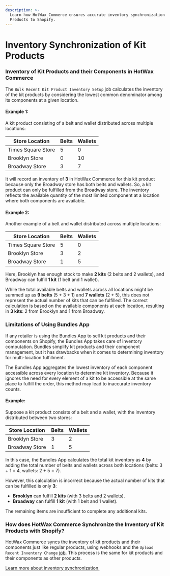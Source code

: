 ```yaml
---
description: >-
  Learn how HotWax Commerce ensures accurate inventory synchronization of Kit
  Products to Shopify.
---
```


# Inventory Synchronization of Kit Products

### Inventory of Kit Products and their Components in HotWax Commerce

The `Bulk Recent Kit Product Inventory Setup` job calculates the inventory of the kit products by considering the lowest common denominator among its components at a given location.

#### Example 1:

A kit product consisting of a belt and wallet distributed across multiple locations:

| **Store Location** | **Belts** | **Wallets** |
| ------------------ | --------- | ----------- |
| Times Square Store | 5         | 0           |
| Brooklyn Store     | 0         | 10          |
| Broadway Store     | 3         | 7           |

It will record an inventory of **3** in HotWax Commerce for this kit product because only the Broadway store has both belts and wallets. So, a kit product can only be fulfilled from the Broadway store. The inventory reflects the available quantity of the most limited component at a location where both components are available.

#### Example 2:

Another example of a belt and wallet distributed across multiple locations:

| **Store Location** | **Belts** | **Wallets** |
| ------------------ | --------- | ----------- |
| Times Square Store | 5         | 0           |
| Brooklyn Store     | 3         | 2           |
| Broadway Store     | 1         | 5           |

Here, Brooklyn has enough stock to make **2 kits** (2 belts and 2 wallets), and Broadway can fulfill **1 kit** (1 belt and 1 wallet).

While the total available belts and wallets across all locations might be summed up as **9 belts** (5 + 3 + 1) and **7 wallets** (2 + 5), this does not represent the actual number of kits that can be fulfilled. The correct calculation is based on the available components at each location, resulting in **3 kits**: 2 from Brooklyn and 1 from Broadway.

### Limitations of Using Bundles App

If any retailer is using the Bundles App to sell kit products and their components on Shopify, the Bundles App takes care of inventory computation. Bundles simplify kit products and their component management, but it has drawbacks when it comes to determining inventory for multi-location fulfillment.

The Bundles App aggregates the lowest inventory of each component accessible across every location to determine kit inventory. Because it ignores the need for every element of a kit to be accessible at the same place to fulfill the order, this method may lead to inaccurate inventory counts.

#### Example:

Suppose a kit product consists of a belt and a wallet, with the inventory distributed between two stores:

| **Store Location** | **Belts** | **Wallets** |
| ------------------ | --------- | ----------- |
| Brooklyn Store     | 3         | 2           |
| Broadway Store     | 1         | 5           |

In this case, the Bundles App calculates the total kit inventory as **4** by adding the total number of belts and wallets across both locations (belts: 3 + 1 = 4, wallets: 2 + 5 = 7).

However, this calculation is incorrect because the actual number of kits that can be fulfilled is only **3**:

* **Brooklyn** can fulfill **2 kits** (with 3 belts and 2 wallets).
* **Broadway** can fulfill **1 kit** (with 1 belt and 1 wallet).

The remaining items are insufficient to complete any additional kits.

### How does HotWax Commerce Synchronize the Inventory of Kit Products with Shopify?

HotWax Commerce syncs the inventory of kit products and their components just like regular products, using webhooks and the `Upload Recent Inventory Change` [job](https://docs.hotwax.co/documents/learn-shopify/shopify-integration/how-does-hotwax-commerce-ensure-accurate-inventory-is-synchronized-to-shopify/inventory-synchronization#upload-recent-inventory-change). This process is the same for kit products and their components as other products.

[Learn more about inventory synchronization.](https://docs.hotwax.co/documents/learn-shopify/shopify-integration/how-does-hotwax-commerce-ensure-accurate-inventory-is-synchronized-to-shopify/inventory-synchronization)
